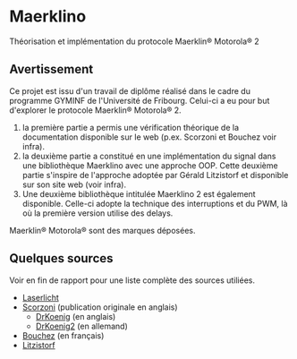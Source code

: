 # Maerklino
Théorisation et implémentation du protocole Maerklin® Motorola® 2

## Avertissement
Ce projet est issu d'un travail de diplôme réalisé dans le cadre du programme GYMINF de l'Université de Fribourg. 
Celui-ci a eu pour but d'explorer le protocole Maerklin® Motorola® 2.
1. la première partie a permis une vérification théorique de la documentation disponible sur le web (p.ex. Scorzoni et Bouchez voir infra).
2. la deuxième partie a constitué en une implémentation du signal dans une bibliothèque Maerklino avec une approche OOP. Cette deuxième partie s'inspire de l'approche adoptée par Gérald Litzistorf et disponible sur son site web (voir infra). 
3. Une deuxième bibliothèque intitulée Maerklino 2 est également disponible. Celle-ci adopte la technique des interruptions et du PWM, là où la première version utilise des delays. 

Maerklin® Motorola® sont des marques déposées.

## Quelques sources
Voir en fin de rapport pour une liste complète des sources utiliées. 

- [Laserlicht](https://github.com/Laserlicht/MaerklinMotorola)
- [Scorzoni](https://spazioinwind.libero.it/scorzoni/motorola.htm) (publication originale en anglais)
  - [DrKoenig](http://www.drkoenig.de/digital/motorola.htm) (en anglais)
  - [DrKoenig2](http://www.drkoenig.de/digital/motoueb.htm) (en allemand)
- [Bouchez](http://benoit.bouchez.free.fr/digitrain3.htm) (en français)
- [Litzistorf](http://www.gelit.ch)

